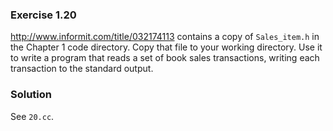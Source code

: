 ### Exercise 1.20

<http://www.informit.com/title/032174113> contains a copy of `Sales_item.h` in
the Chapter 1 code directory. Copy that file to your working directory. Use it
to write a program that reads a set of book sales transactions, writing each
transaction to the standard output.

### Solution

See `20.cc`.
